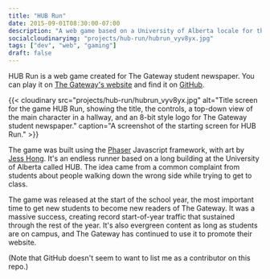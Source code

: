 ```yaml
---
title: "HUB Run"
date: 2015-09-01T08:30:00-07:00
description: "A web game based on a University of Alberta locale for the student newspaper."
socialcloudinaryimg: "projects/hub-run/hubrun_vyv8yx.jpg"
tags: ["dev", "web", "gaming"]
draft: false
---
```

HUB Run is a web game created for The Gateway student newspaper. You can play it on [The Gateway's website](https://thegatewayonline.ca/hubrun) and find it on [GitHub](https://github.com/TheGateway/HUB-Run).

{{< cloudinary src="projects/hub-run/hubrun_vyv8yx.jpg" alt="Title screen for the game HUB Run, showing the title, the controls, a top-down view of the main character in a hallway, and an 8-bit style logo for The Gateway student newspaper." caption="A screenshot of the starting screen for HUB Run." >}}

The game was built using the [Phaser](https://phaser.io) Javascript framework, with art by [Jess Hong](http://www.jesshong.com). It's an endless runner based on a long building at the University of Alberta called HUB. The idea came from a common complaint from students about people walking down the wrong side while trying to get to class.

The game was released at the start of the school year, the most important time to get new students to become new readers of The Gateway. It was a massive success, creating record start-of-year traffic that sustained through the rest of the year. It's also evergreen content as long as students are on campus, and The Gateway has continued to use it to promote their website.

(Note that GitHub doesn't seem to want to list me as a contributor on this repo.)